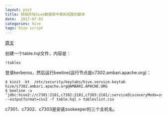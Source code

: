 ```yaml
---
layout: post
title: 获取所有hive数据库中表和视图的脚本
date:  2017-07-03
categories: hive
tags: hive script
---
```


[原文](https://community.hortonworks.com/articles/107369/script-to-get-all-hive-databases-and-underling-tab.html)  

创建一个table.hql文件，内容是：
```
!tables
```
登录kerberos，然后运行beeline(运行节点是c7302.ambari.apache.org)：
```
$ kinit -kt  /etc/security/keytabs/hive.service.keytab hive/c7302.ambari.apache.org@AMBARI.APACHE.ORG
$ beeline -u 'jdbc:hive2://c7301:2181,c7302:2181,c7303:2181/;serviceDiscoveryMode=zooKeeper;zooKeeperNamespace=hiveserver2' --outputformat=csv2 -f table.hql > tableslist.csv 
```
c7301、c7302、c7303是安装zookeeper的三个主机名。  
